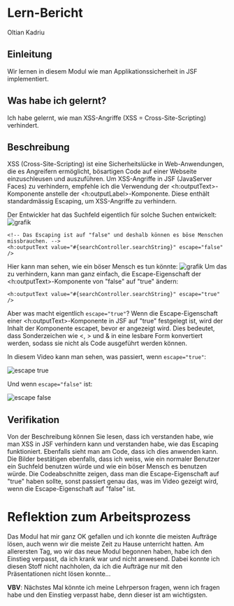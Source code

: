 # Lern-Bericht
Oltian Kadriu

## Einleitung

Wir lernen in diesem Modul wie man Applikationssicherheit in JSF implementiert.

## Was habe ich gelernt?

Ich habe gelernt, wie man XSS-Angriffe (XSS = Cross-Site-Scripting) verhindert.

## Beschreibung

XSS (Cross-Site-Scripting) ist eine Sicherheitslücke in Web-Anwendungen, die es Angreifern ermöglicht, bösartigen Code auf einer Webseite einzuschleusen und auszuführen. Um XSS-Angriffe in JSF (JavaServer Faces) zu verhindern, empfehle ich die Verwendung der <h:outputText>-Komponente anstelle der <h:outputLabel>-Komponente. Diese enthält standardmässig Escaping, um XSS-Angriffe zu verhindern.

Der Entwickler hat das Suchfeld eigentlich für solche Suchen entwickelt:
![grafik](https://user-images.githubusercontent.com/69577043/207427522-f5dc8d6d-190e-4469-9a0c-f14f3279c45b.png)

```xhtml
<!-- Das Escaping ist auf "false" und deshalb können es böse Menschen missbrauchen. -->
<h:outputText value="#{searchController.searchString}" escape="false" />
```

Hier kann man sehen, wie ein böser Mensch es tun könnte:
![grafik](https://user-images.githubusercontent.com/69577043/207428646-d997f717-414b-49b0-be32-7612b581ac24.png)
Um das zu verhindern, kann man ganz einfach, die Escape-Eigenschaft der <h:outputText>-Komponente von "false" auf "true" ändern:
```xhtml
<h:outputText value="#{searchController.searchString}" escape="true" />
```

Aber was macht eigentlich ```escape="true"```?
Wenn die Escape-Eigenschaft einer <h:outputText>-Komponente in JSF auf "true" festgelegt ist, wird der Inhalt der Komponente escapet, bevor er angezeigt wird. Dies bedeutet, dass Sonderzeichen wie <, > und & in eine lesbare Form konvertiert werden, sodass sie nicht als Code ausgeführt werden können.

In diesem Video kann man sehen, was passiert, wenn ```escape="true"```:

![escape true](https://user-images.githubusercontent.com/69577043/207435647-832a0569-384e-4ae3-8fb0-b326cf8d5338.gif)

Und wenn ```escape="false"``` ist:

![escape false](https://user-images.githubusercontent.com/69577043/207435751-1029fce2-7040-4929-9770-384210646b0d.gif)


## Verifikation

Von der Beschreibung können Sie lesen, dass ich verstanden habe, wie man XSS in JSF verhindern kann und verstanden habe, wie das Escaping funktioniert. Ebenfalls sieht man am Code, dass ich dies anwenden kann. Die Bilder bestätigen ebenfalls, dass ich weiss, wie ein normaler Benutzer ein Suchfeld benutzen würde und wie ein böser Mensch es benutzen würde. Die Codeabschnitte zeigen, dass man die Escape-Eigenschaft auf "true" haben sollte, sonst passiert genau das, was im Video gezeigt wird, wenn die Escape-Eigenschaft auf "false" ist.

# Reflektion zum Arbeitsprozess

Das Modul hat mir ganz OK gefallen und ich konnte die meisten Aufträge lösen, auch wenn wir die meiste Zeit zu Hause unterricht hatten.
Am allerersten Tag, wo wir das neue Modul begonnen haben, habe ich den Einstieg verpasst, da ich krank war und nicht anwesend. Dabei konnte ich diesen Stoff nicht nachholen, da ich die Aufträge nur mit den Präsentationen nicht lösen konnte...

**VBV**: Nächstes Mal könnte ich meine Lehrperson fragen, wenn ich fragen habe und den Einstieg verpasst habe, denn dieser ist am wichtigsten.
